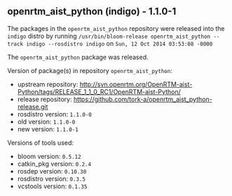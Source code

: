 ## openrtm_aist_python (indigo) - 1.1.0-1

The packages in the `openrtm_aist_python` repository were released into the `indigo` distro by running `/usr/bin/bloom-release openrtm_aist_python --track indigo --rosdistro indigo` on `Sun, 12 Oct 2014 03:53:08 -0000`

The `openrtm_aist_python` package was released.

Version of package(s) in repository `openrtm_aist_python`:
- upstream repository: http://svn.openrtm.org/OpenRTM-aist-Python/tags/RELEASE_1_1_0_RC1/OpenRTM-aist-Python/
- release repository: https://github.com/tork-a/openrtm_aist_python-release.git
- rosdistro version: `1.1.0-0`
- old version: `1.1.0-0`
- new version: `1.1.0-1`

Versions of tools used:
- bloom version: `0.5.12`
- catkin_pkg version: `0.2.4`
- rosdep version: `0.10.30`
- rosdistro version: `0.3.5`
- vcstools version: `0.1.35`


